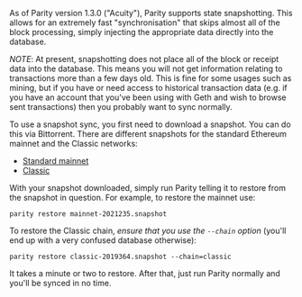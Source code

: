 As of Parity version 1.3.0 ("Acuity"), Parity supports state snapshotting. This allows for an extremely fast "synchronisation" that skips almost all of the block processing, simply injecting the appropriate data directly into the database.

*NOTE*: At present, snapshotting does not place all of the block or receipt data into the database. This means you will not get information relating to transactions more than a few days old. This is fine for some usages such as mining, but if you have or need access to historical transaction data (e.g. if you have an account that you've been using with Geth and wish to browse sent transactions) then you probably want to sync normally.

To use a snapshot sync, you first need to download a snapshot. You can do this via Bittorrent. There are different snapshots for the standard Ethereum mainnet and the Classic networks:

- [Standard mainnet](magnet:?xt=urn:btih:E9B318B15016AAD261E925FF19AE14B30D1BACA3&dn=mainnet-2021235.snapshot)
- [Classic](magnet:?xt=urn:btih:EAA20FC76D0C14B14FC43FC99EE3E0078B0B2161&dn=classic-2019364.snapshot)

With your snapshot downloaded, simply run Parity telling it to restore from the snapshot in question. For example, to restore the mainnet use:

`parity restore mainnet-2021235.snapshot`

To restore the Classic chain, *ensure that you use the `--chain` option* (you'll end up with a very confused database otherwise):

`parity restore classic-2019364.snapshot --chain=classic`

It takes a minute or two to restore. After that, just run Parity normally and you'll be synced in no time.

